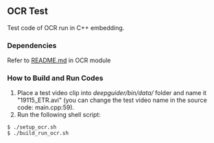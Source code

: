 ## OCR Test

Test code of OCR run in C++ embedding.

### Dependencies

Refer to [README.md](https://github.com/deepguider/DeepGuider/blob/master/src/ocr_recog/README.md) in OCR module

### How to Build and Run Codes

1. Place a test video clip into _deepguider/bin/data/_ folder and name it "19115_ETR.avi" (you can change the test video name in the source code: main.cpp:59).
2. Run the following shell script:
```
$ ./setup_ocr.sh
$ ./build_run_ocr.sh
```